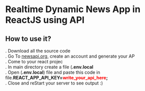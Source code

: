 # Realtime Dynamic News App in ReactJS using API

## How to use it?
. Download all the source code <br />
. Go To <a href="https://newsapi.org/">newsapi.org</a>, create an account and generate your AP <br />
. Come to your react projec <br />
. In main directory create a file (<strong>.env.local</strong> <br />
. Open (<strong>.env.local</strong>) file and paste this code in file.<strong>REACT_APP_API_KEY=<span style="color: red">write_your_api_here</span>;</strong> <br />
. Close and reStart your server to see output :) <br />
